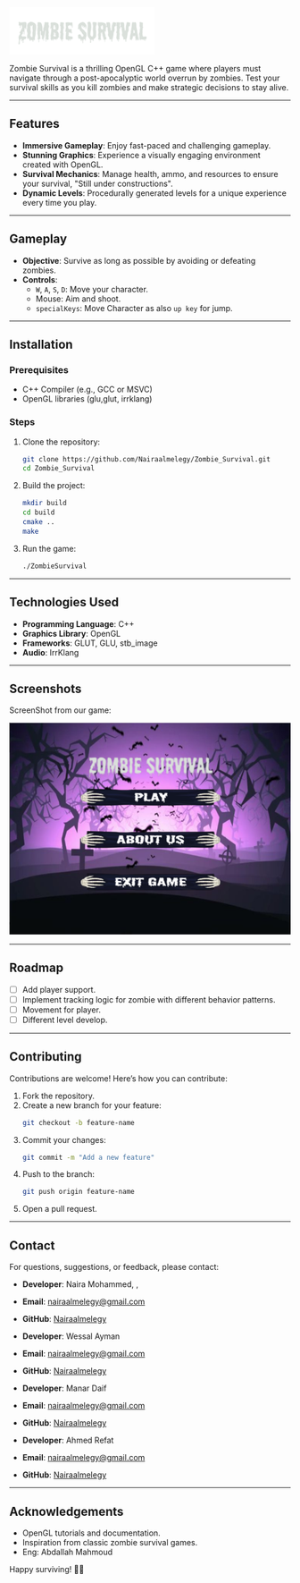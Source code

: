 ![Zombie Survival Banner](images/backGround/Head.png)

Zombie Survival is a thrilling OpenGL C++ game where players must navigate through a post-apocalyptic world overrun by zombies. Test your survival skills as you kill zombies and make strategic decisions to stay alive.

---

## Features

- **Immersive Gameplay**: Enjoy fast-paced and challenging gameplay.
- **Stunning Graphics**: Experience a visually engaging environment created with OpenGL.
- **Survival Mechanics**: Manage health, ammo, and resources to ensure your survival, "Still under constructions".
- **Dynamic Levels**: Procedurally generated levels for a unique experience every time you play.

---

## Gameplay

- **Objective**: Survive as long as possible by avoiding or defeating zombies.
- **Controls**:
  - `W`, `A`, `S`, `D`: Move your character.
  - Mouse: Aim and shoot.
  - `specialKeys`: Move Character as also `up key` for jump.

---

## Installation

### Prerequisites

- C++ Compiler (e.g., GCC or MSVC)
- OpenGL libraries (glu,glut, irrklang)

### Steps

1. Clone the repository:
   ```bash
   git clone https://github.com/Nairaalmelegy/Zombie_Survival.git
   cd Zombie_Survival
   ```
2. Build the project:
   ```bash
   mkdir build
   cd build
   cmake ..
   make
   ```
3. Run the game:
   ```bash
   ./ZombieSurvival
   ```

---

## Technologies Used

- **Programming Language**: C++
- **Graphics Library**: OpenGL
- **Frameworks**: GLUT, GLU, stb_image
- **Audio**: IrrKlang

---

## Screenshots

ScreenShot from our game:

![Gameplay Screenshot](images/Screen.png)

---

## Roadmap

- [ ] Add player support.
- [ ] Implement tracking logic for zombie with different behavior patterns.
- [ ] Movement for player.
- [ ] Different level develop.

---

## Contributing

Contributions are welcome! Here’s how you can contribute:

1. Fork the repository.
2. Create a new branch for your feature:
   ```bash
   git checkout -b feature-name
   ```
3. Commit your changes:
   ```bash
   git commit -m "Add a new feature"
   ```
4. Push to the branch:
   ```bash
   git push origin feature-name
   ```
5. Open a pull request.

---

## Contact

For questions, suggestions, or feedback, please contact:

- **Developer**: Naira Mohammed, ,
- **Email**: [nairaalmelegy@gmail.com](nairaalmelegy@gmail.com)
- **GitHub**: [Nairaalmelegy](https://github.com/Nairaalmelegy)

- **Developer**: Wessal Ayman
- **Email**: [nairaalmelegy@gmail.com](#)
- **GitHub**: [Nairaalmelegy](#)

- **Developer**: Manar Daif
- **Email**: [nairaalmelegy@gmail.com](#)
- **GitHub**: [Nairaalmelegy](#)

- **Developer**: Ahmed Refat
- **Email**: [nairaalmelegy@gmail.com](#)
- **GitHub**: [Nairaalmelegy](#)

---

## Acknowledgements

- OpenGL tutorials and documentation.
- Inspiration from classic zombie survival games.
- Eng: Abdallah Mahmoud

Happy surviving! 🧟‍♂️


